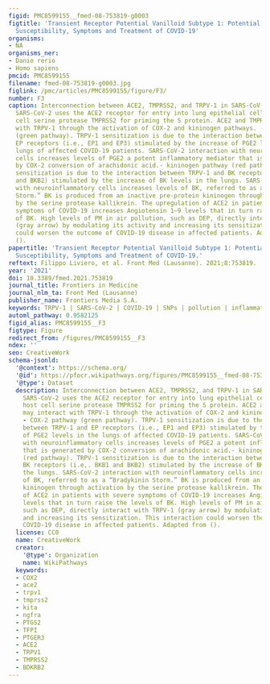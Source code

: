 ```yaml
---
figid: PMC8599155__fmed-08-753819-g0003
figtitle: 'Transient Receptor Potential Vanilloid Subtype 1: Potential Role in Infection,
  Susceptibility, Symptoms and Treatment of COVID-19'
organisms:
- NA
organisms_ner:
- Danio rerio
- Homo sapiens
pmcid: PMC8599155
filename: fmed-08-753819-g0003.jpg
figlink: /pmc/articles/PMC8599155/figure/F3/
number: F3
caption: Interconnection between ACE2, TMPRSS2, and TRPV-1 in SARS-CoV-2 infection.
  SARS-CoV-2 uses the ACE2 receptor for entry into lung epithelial cells and the host
  cell serine protease TMPRSS2 for priming the S protein. ACE2 and TMPRSS2 may interact
  with TRPV-1 through the activation of COX-2 and kininogen pathways. - COX-2 pathway
  (green pathway). TRPV-1 sensitization is due to the interaction between TRPV-1 and
  EP receptors (i.e., EP1 and EP3) stimulated by the increase of PGE2 levels in the
  lungs of affected COVID-19 patients. SARS-CoV-2 interaction with neuroinflammatory
  cells increases levels of PGE2 a potent inflammatory mediator that is generated
  by COX-2 conversion of arachidonic acid.- kininogen pathway (red pathway). TRPV-1
  sensitization is due to the interaction between TRPV-1 and BK receptors (i.e,. BKB1
  and BKB2) stimulated by the increase of BK levels in the lungs. SARS-CoV-2 interaction
  with neuroinflammatory cells increases levels of BK, referred to as a “Bradykinin
  Storm.” BK is produced from an inactive pre-protein kininogen through activation
  by the serine protease kallikrein. The upregulation of ACE2 in patients with severe
  symptoms of COVID-19 increases Angiotensin 1–9 levels that in turn raise the levels
  of BK. High levels of PM in air pollution, such as DEP, directly interact with TRPV-1
  (gray arrow) by modulating its activity and increasing its sensitization. This interaction
  could worsen the outcome of COVID-19 disease in affected patients. Adapted from
  ().
papertitle: 'Transient Receptor Potential Vanilloid Subtype 1: Potential Role in Infection,
  Susceptibility, Symptoms and Treatment of COVID-19.'
reftext: Filippo Liviero, et al. Front Med (Lausanne). 2021;8:753819.
year: '2021'
doi: 10.3389/fmed.2021.753819
journal_title: Frontiers in Medicine
journal_nlm_ta: Front Med (Lausanne)
publisher_name: Frontiers Media S.A.
keywords: TRPV-1 | SARS-CoV-2 | COVID-19 | SNPs | pollution | inflammation | therapy
automl_pathway: 0.9582125
figid_alias: PMC8599155__F3
figtype: Figure
redirect_from: /figures/PMC8599155__F3
ndex: ''
seo: CreativeWork
schema-jsonld:
  '@context': https://schema.org/
  '@id': https://pfocr.wikipathways.org/figures/PMC8599155__fmed-08-753819-g0003.html
  '@type': Dataset
  description: Interconnection between ACE2, TMPRSS2, and TRPV-1 in SARS-CoV-2 infection.
    SARS-CoV-2 uses the ACE2 receptor for entry into lung epithelial cells and the
    host cell serine protease TMPRSS2 for priming the S protein. ACE2 and TMPRSS2
    may interact with TRPV-1 through the activation of COX-2 and kininogen pathways.
    - COX-2 pathway (green pathway). TRPV-1 sensitization is due to the interaction
    between TRPV-1 and EP receptors (i.e., EP1 and EP3) stimulated by the increase
    of PGE2 levels in the lungs of affected COVID-19 patients. SARS-CoV-2 interaction
    with neuroinflammatory cells increases levels of PGE2 a potent inflammatory mediator
    that is generated by COX-2 conversion of arachidonic acid.- kininogen pathway
    (red pathway). TRPV-1 sensitization is due to the interaction between TRPV-1 and
    BK receptors (i.e,. BKB1 and BKB2) stimulated by the increase of BK levels in
    the lungs. SARS-CoV-2 interaction with neuroinflammatory cells increases levels
    of BK, referred to as a “Bradykinin Storm.” BK is produced from an inactive pre-protein
    kininogen through activation by the serine protease kallikrein. The upregulation
    of ACE2 in patients with severe symptoms of COVID-19 increases Angiotensin 1–9
    levels that in turn raise the levels of BK. High levels of PM in air pollution,
    such as DEP, directly interact with TRPV-1 (gray arrow) by modulating its activity
    and increasing its sensitization. This interaction could worsen the outcome of
    COVID-19 disease in affected patients. Adapted from ().
  license: CC0
  name: CreativeWork
  creator:
    '@type': Organization
    name: WikiPathways
  keywords:
  - COX2
  - ace2
  - trpv1
  - tmprss2
  - kita
  - ngfra
  - PTGS2
  - TFPI
  - PTGER3
  - ACE2
  - TRPV1
  - TMPRSS2
  - BDKRB2
---
```

